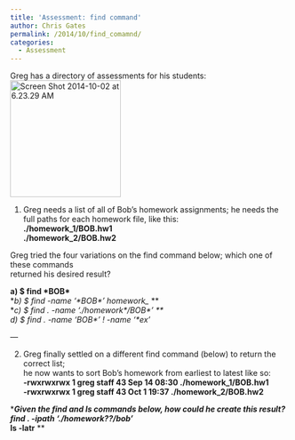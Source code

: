 ```yaml
---
title: 'Assessment: find command'
author: Chris Gates
permalink: /2014/10/find_comamnd/
categories:
  - Assessment
---
```

Greg has a directory of assessments for his students:[<img class="wp-image-9141 alignright" title="Directory" alt="Screen Shot 2014-10-02 at 6.23.29 AM" src="http://teaching.software-carpentry.org/wp-content/uploads/2014/10/Screen-Shot-2014-10-02-at-6.23.29-AM-284x300.png" width="199" height="210" />][1]

1) Greg needs a list of all of Bob&#8217;s homework assignments; he needs the full paths for each homework file, like this:  
**./homework_1/BOB.hw1**  
**./homework_2/BOB.hw2**

Greg tried the four variations on the find command below; which one of these commands  
returned his desired result?

**a) $ find \*BOB\***  
**b) $ find -name &#8216;\*BOB\*&#8217; homework_* **  
**c) $ find . -name &#8216;./homework\*/BOB\*&#8217; **  
**d) $ find . -name &#8216;BOB\*&#8217; ! -name &#8216;\*ex*&#8217;**

&#8212;

2) Greg finally settled on a different find command (below) to return the correct list;  
he now wants to sort Bob&#8217;s homework from earliest to latest like so:  
**-rwxrwxrwx 1 greg staff 43 Sep 14 08:30 ./homework_1/BOB.hw1**  
**-rwxrwxrwx 1 greg staff 43 Oct 1 19:37 ./homework_2/BOB.hw2**

****Given the find and ls commands below, how could he create this result?  
**find . -ipath &#8216;./homework??/bob*&#8217;**  
**ls -latr**** **

&nbsp;

 [1]: http://teaching.software-carpentry.org/wp-content/uploads/2014/10/Screen-Shot-2014-10-02-at-6.23.29-AM.png

